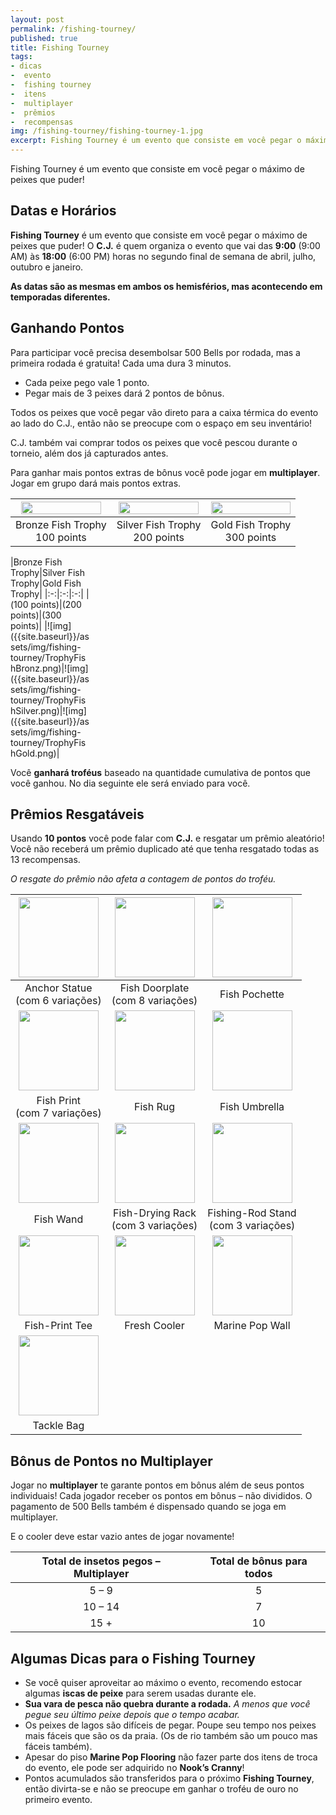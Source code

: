 ```yaml
---
layout: post
permalink: /fishing-tourney/
published: true
title: Fishing Tourney
tags:
- dicas
-  evento
-  fishing tourney
-  itens
-  multiplayer
-  prêmios
-  recompensas
img: /fishing-tourney/fishing-tourney-1.jpg
excerpt: Fishing Tourney é um evento que consiste em você pegar o máximo de peixes que puder!
---
```

Fishing Tourney é um evento que consiste em você pegar o máximo de peixes que puder!<!--more-->

## Datas e Horários

**Fishing Tourney** é um evento que consiste em você pegar o máximo de peixes que puder! O **C.J.** é quem organiza o evento que vai das **9:00** (9:00 AM) às **18:00** (6:00 PM) horas no segundo final de semana de abril, julho, outubro e janeiro.

**As datas são as mesmas em ambos os hemisférios, mas acontecendo em temporadas diferentes.**

## Ganhando Pontos

Para participar você precisa desembolsar 500 Bells por rodada, mas a primeira rodada é gratuita! Cada uma dura 3 minutos.

- Cada peixe pego vale 1 ponto.
- Pegar mais de 3 peixes dará 2 pontos de bônus.

Todos os peixes que você pegar vão direto para a caixa térmica do evento ao lado do C.J., então não se preocupe com o espaço em seu inventário!

C.J. também vai comprar todos os peixes que você pescou durante o torneio, além dos já capturados antes.

Para ganhar mais pontos extras de bônus você pode jogar em **multiplayer**. Jogar em grupo dará mais pontos extras.



<table>
<thead>
  <tr>
    <th><img src="{{site.baseurl}}/assets/img/fishing-tourney/TrophyFishBronz.png" style="width:100%;max-width:128px"></th>
    <th><img src="{{site.baseurl}}/assets/img/fishing-tourney/TrophyFishSilver.png" style="width:100%;max-width:128px"></th>
    <th><img src="{{site.baseurl}}/assets/img/fishing-tourney/TrophyFishGold.png"  style="width:100%;max-width:128px"></th>
  </tr>
</thead>
<tbody>
  <tr>
    <td><center>Bronze Fish Trophy<br>100 points</center></td>
    <td><center>Silver Fish Trophy<br>200 points</center></td>
    <td><center>Gold Fish Trophy<br>300 points</center></td>
  </tr>
</tbody>
</table>



<div style="width:100%;max-width:128px">
|Bronze Fish Trophy|Silver Fish Trophy|Gold Fish Trophy|
|:-:|:-:|:-:|
|(100 points)|(200 points)|(300 points)|
|![img]({{site.baseurl}}/assets/img/fishing-tourney/TrophyFishBronz.png)|![img]({{site.baseurl}}/assets/img/fishing-tourney/TrophyFishSilver.png)|![img]({{site.baseurl}}/assets/img/fishing-tourney/TrophyFishGold.png)|
</div>

Você **ganhará troféus** baseado na quantidade cumulativa de pontos que você ganhou. No dia seguinte ele será enviado para você.

## Prêmios Resgatáveis

Usando **10 pontos** você pode falar com **C.J.** e resgatar um prêmio aleatório! Você não receberá um prêmio duplicado até que tenha resgatado todas as 13 recompensas.

*O resgate do prêmio não afeta a contagem de pontos do troféu.*


|<img src="{{site.baseurl}}/assets/img/fishing-tourney/anchor_statue.png" width="128px" height="128px">|<img src="{{site.baseurl}}/assets/img/fishing-tourney/fish_doorplate.png" width="128px" height="128px">|<img src="{{site.baseurl}}/assets/img/fishing-tourney/fish_pochette.png" width="128px" height="128px">|
| :-------------------------:| :-------------------------:| :-------------------------:|
| Anchor Statue <br />(com 6 variações)|Fish Doorplate<br />(com 8 variações)|Fish Pochette|
|<img src="{{site.baseurl}}/assets/img/fishing-tourney/fish_print.png" width="128px" height="128px">|<img src="{{site.baseurl}}/assets/img/fishing-tourney/fish_rug.png" width="128px" height="128px">|<img src="{{site.baseurl}}/assets/img/fishing-tourney/fish_umbrella.png" width="128px" height="128px">|
|Fish Print<br />(com 7 variações)|Fish Rug|Fish Umbrella|
|<img src="{{site.baseurl}}/assets/img/fishing-tourney/fish_wand.png" width="128px" height="128px">|<img src="{{site.baseurl}}/assets/img/fishing-tourney/fish-drying_rack.png" width="128px" height="128px">|<img src="{{site.baseurl}}/assets/img/fishing-tourney/fishing-rod_stand.png" width="128px" height="128px">|
|Fish Wand|Fish-Drying Rack<br />(com 3 variações)|Fishing-Rod Stand<br />(com 3 variações)|
|<img src="{{site.baseurl}}/assets/img/fishing-tourney/fish-print_tee.png" width="128px" height="128px">|<img src="{{site.baseurl}}/assets/img/fishing-tourney/fresh_cooler.png" width="128px" height="128px">|<img src="{{site.baseurl}}/assets/img/fishing-tourney/marine_pop_wall.png" width="128px" height="128px">|
|Fish-Print Tee|Fresh Cooler|Marine Pop Wall|
|<img src="{{site.baseurl}}/assets/img/fishing-tourney/tackle_bag.png" width="128px" height="128px">|||
|Tackle Bag|||

## Bônus de Pontos no Multiplayer

Jogar no **multiplayer** te garante pontos em bônus além de seus pontos individuais! Cada jogador receber os pontos em bônus – não divididos. O pagamento de 500 Bells também é dispensado quando se joga em multiplayer.

E o cooler deve estar vazio antes de jogar novamente!

| Total de insetos pegos – Multiplayer | Total de bônus para todos |
| :----------------------------------: | :-----------------------: |
|                5 – 9                 |             5             |
|               10 – 14                |             7             |
|                 15 +                 |            10             |

## Algumas Dicas para o Fishing Tourney

- Se você quiser aproveitar ao máximo o evento, recomendo estocar algumas **iscas de peixe** para serem usadas durante ele.
- **Sua vara de pesca não quebra durante a rodada.** *A menos que você pegue seu último peixe depois que o tempo acabar.*
- Os peixes de lagos são difíceis de pegar. Poupe seu tempo nos peixes mais fáceis que são os da praia. (Os de rio também são um pouco mas fáceis também).
- Apesar do piso **Marine Pop Flooring** não fazer parte dos itens de troca do evento, ele pode ser adquirido no **Nook’s Cranny**!
- Pontos acumulados são transferidos para o próximo **Fishing Tourney**, então divirta-se e não se preocupe em ganhar o troféu de ouro no primeiro evento.